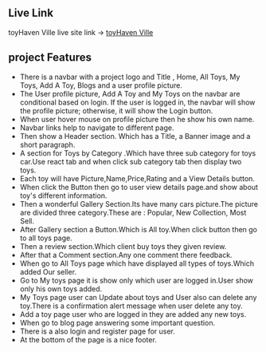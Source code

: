 ## Live Link
toyHaven Ville live site link -> [toyHaven Ville](https://toy-haven-ville.web.app/)

##  project Features

- There is a navbar with a project logo and Title ,  Home, All Toys, My Toys, Add A Toy, Blogs and a user profile picture.
- The User profile picture, Add A Toy and My Toys on the navbar are conditional based on login. If the user is logged in, the navbar will show the profile picture; otherwise, it will show the Login button.
- When user hover mouse on profile picture then he show his own name.
- Navbar links help to navigate to different page.
- Then show a  Header section. Which has a Title, a Banner image and a short paragraph.
- A section for Toys by Category .Which have three sub category for toys car.Use react tab and when click sub category tab then display two toys.
- Each toy will have Picture,Name,Price,Rating and a View Details button.
- When click the Button then go to user view details page.and show about toy's different information.
- Then a wonderful Gallery Section.Its have many cars picture.The picture are divided three category.These are : Popular, New Collection, Most Sell.
- After Gallery section a Button.Which is All toy.When click button then go to all toys page.
- Then a review section.Which client buy toys they given review.
- After that a Comment section.Any one comment there feedback.
- When go to All Toys page which have displayed all types of toys.Which added Our seller.
- Go to My toys page it is show only which user are logged in.User show only his own toys added.
- My Toys page user can Update about toys and User also can delete any toy.There is a confirmation alert message when user delete any toy.
- Add a toy page user who are logged in they are added any new toys.
- When go to blog page answering some important question.
- There is a also login and register page for user.
- At the bottom of the page is a nice footer.
